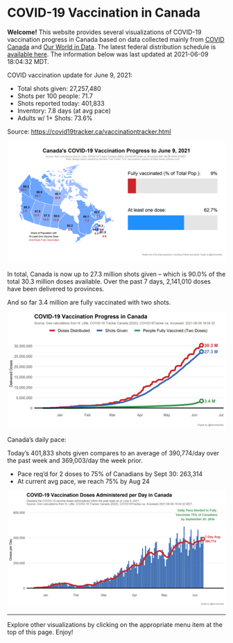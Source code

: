 COVID-19 Vaccination in Canada
==============================

**Welcome!** This website provides several visualizations of COVID-19
vaccination progress in Canada based on data collected mainly from
[COVID Canada](https://covid19tracker.ca/vaccinationtracker.html) and
[Our World in Data](https://ourworldindata.org/covid-vaccinations). The
latest federal distribution schedule is [available
here](https://www.canada.ca/en/public-health/services/diseases/2019-novel-coronavirus-infection/prevention-risks/covid-19-vaccine-treatment/vaccine-rollout.html).
The information below was last updated at 2021-06-09 18:04:32 MDT.

COVID vaccination update for June 9, 2021:

-   Total shots given: 27,257,480
-   Shots per 100 people: 71.7
-   Shots reported today: 401,833
-   Inventory: 7.8 days (at avg pace)
-   Adults w/ 1+ Shots: 73.6%

Source:
<a href="https://covid19tracker.ca/vaccinationtracker.html" class="uri">https://covid19tracker.ca/vaccinationtracker.html</a>

![](Plots/plot_main.png)

In total, Canada is now up to 27.3 million shots given – which is 90.0%
of the total 30.3 million doses available. Over the past 7 days,
2,141,010 doses have been delivered to provinces.

And so far 3.4 million are fully vaccinated with two shots.

![](Plots/plot_total.png)

Canada’s daily pace:

Today’s 401,833 shots given compares to an average of 390,774/day over
the past week and 369,003/day the week prior.

-   Pace req’d for 2 doses to 75% of Canadians by Sept 30: 263,314
-   At current avg pace, we reach 75% by Aug 24

![](Plots/pace_national.png)

------------------------------------------------------------------------

Explore other visualizations by clicking on the appropriate menu item at
the top of this page. Enjoy!
